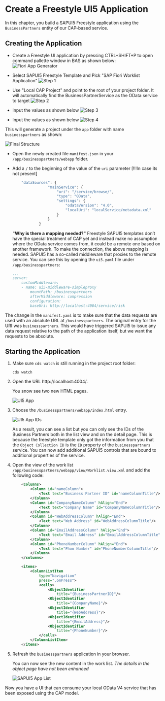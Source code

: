# Create a Freestyle UI5 Application

In this chapter, you build a SAPUI5 Freestyle application using the `BusinessPartners` entity of our CAP-based service.

## Creating the Application

- Create a Freestyle UI application by pressing CTRL+SHIFT+P to open command pallette window in BAS as shown below:
![Fiori App Generator](./images/pic03.png)

- Select SAPUI5 Freestyle Template and Pick "SAP Fiori Worklist Application"
![Step 1](./images/pic04.png)

- Use "Local CAP Project" and point to the root of your project folder. It will automatically find the BusinessPartnerService as the OData service to target
![Step 2](./images/pic05.png)

- Input the values as shown below
![Step 3](./images/pic06.png)

- Input the values as shown below
![Step 4](./images/pic07.png)

This will generate a project under the ```app``` folder with name ```businesspartners``` as shown:

![Final Structure](./images/pic08.png)

- Open the newly created file `manifest.json` in your `/app/businesspartners/webapp` folder.

- Add a ```/``` to the beginning of the value of the ```uri``` parameter [!!!In case its not present]

	```javascript hl_lines="7"
        "dataSources": {
                    "mainService": {
                        "uri": "/service/browse/",
                        "type": "OData",
                        "settings": {
                            "odataVersion": "4.0",
                            "localUri": "localService/metadata.xml"
                        }
                    }
                }
	```

    **"Why is there a mapping needed?"**
	Freestyle SAPUI5 templates don’t have the special treatment of CAP yet and instead make no assumption where the OData service comes from, it could be a remote one based on another framework. To make the connection, the above mapping is needed. SAPUI5 has a so-called middleware that proxies to the remote service. You can see this by opening the `ui5.yaml` file under `/app/businesspartners`:

	```yaml
	...
	server:
		customMiddleware:
		- name: ui5-middleware-simpleproxy
			mountPath: /businesspartners
			afterMiddleware: compression
			configuration:
			baseUri: http://localhost:4004/service/risk
	```

The change in the `manifest.yaml` is to make sure that the data requests are used with an absolute URL at `/businesspartners`. The original entry for the URI was `businesspartners`. This would have triggered SAPUI5 to issue any data request relative to the path of the application itself, but we want the requests to be absolute.

## Starting the Application

1. Make sure `cds watch` is still running in the project root folder:

	```
	cds watch
	```

2. Open the URL http://localhost:4004/.

	You snow see two new HTML pages.

	![UI5 App](./images/pic09.png)

3. Choose the `/businesspartners/webapp/index.html` entry.

	![UI5 App IDs](./images/pic10.png)

	As a result, you can see a list but you can only see the IDs of the Business Partners both in the list view and on the detail page. This is because the freestyle template only got the information from you that the `Object Collection ID` is the `ID` property of the `businesspartners` service. You can now add additional SAPUI5 controls that are bound to additional properties of the service.

4. Open the view of the work list `/app/businesspartners/webapp/view/Worklist.view.xml`  and add the following code:

	```XML hl_lines="2-10 19-23"
		<columns>
            <Column id="nameColumn">
                <Text text="Business Partner ID" id="nameColumnTitle"/>
            </Column>
            <Column id="CompanyNameColumn" hAlign="End">
                <Text text="Company Name" id="CompanyNameColumnTitle"/>
            </Column>
            <Column id="WebAddressColumn" hAlign="End">
                <Text text="Web Address" id="WebAddressColumnTitle"/>
            </Column>
            <Column id="EmailAddressColumn" hAlign="End">
                <Text text="Email Address" id="EmailAddressColumnTitle"/>
            </Column>
            <Column id="PhoneNumberColumn" hAlign="End">
                <Text text="Phon Number" id="PhoneNumberColumnTitle"/>
            </Column>
        </columns>

        <items>
            <ColumnListItem
                type="Navigation"
                press=".onPress">
                <cells>
                    <ObjectIdentifier
                        title="{BusinessPartnerID}"/>
                    <ObjectIdentifier
                        title="{CompanyName}"/>
                    <ObjectIdentifier
                        title="{WebAddress}"/> 
                    <ObjectIdentifier
                        title="{EmailAddress}"/> 
                    <ObjectIdentifier
                        title="{PhoneNumber}"/>                                                   
                </cells>
            </ColumnListItem>
        </items>
	```
5. Refresh the `businesspartners` application in your browser.

	You can now see the new content in the work list. *The details in the object page have not been enhanced*

	![SAPUI5 App List](./images/pic11.png)

Now you have a UI that can consume your local OData V4 service that has been exposed using the CAP model.